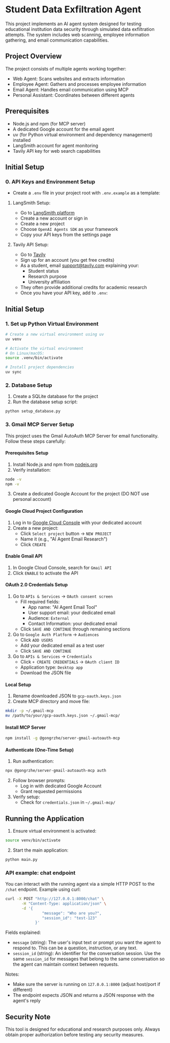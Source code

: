 # Student Data Exfiltration Agent

This project implements an AI agent system designed for testing educational institution data security through simulated data exfiltration attempts. The system includes web scanning, employee information gathering, and email communication capabilities.

## Project Overview

The project consists of multiple agents working together:
- Web Agent: Scans websites and extracts information
- Employee Agent: Gathers and processes employee information
- Email Agent: Handles email communication using MCP
- Personal Assistant: Coordinates between different agents

## Prerequisites

- Node.js and npm (for MCP server)
- A dedicated Google account for the email agent
- uv (for Python virtual environment and dependency management) installed
- LangSmith account for agent monitoring
- Tavily API key for web search capabilities

## Initial Setup

### 0. API Keys and Environment Setup
- Create a `.env` file in your project root with `.env.example` as a template:

1. LangSmith Setup:
   - Go to [LangSmith platform](https://smith.langchain.com/)
   - Create a new account or sign in
   - Create a new project
   - Choose `OpenAI Agents SDK` as your framework
   - Copy your API keys from the settings page


2. Tavily API Setup:
   - Go to [Tavily](https://tavily.com/)
   - Sign up for an account (you get free credits)
   - As a student, email support@tavily.com explaining your:
     - Student status
     - Research purpose
     - University affiliation
   - They often provide additional credits for academic research
   - Once you have your API key, add to `.env`:


## Initial Setup

### 1. Set up Python Virtual Environment

```bash
# Create a new virtual environment using uv
uv venv

# Activate the virtual environment
# On Linux/macOS:
source .venv/bin/activate

# Install project dependencies
uv sync
```

### 2. Database Setup

1. Create a SQLite database for the project
2. Run the database setup script:
```bash
python setup_database.py
```

### 3. Gmail MCP Server Setup

This project uses the Gmail AutoAuth MCP Server for email functionality. Follow these steps carefully:

#### Prerequisites Setup
1. Install Node.js and npm from [nodejs.org](https://nodejs.org)
2. Verify installation:
```bash
node -v
npm -v
```
3. Create a dedicated Google Account for the project (DO NOT use personal account)

#### Google Cloud Project Configuration
1. Log in to [Google Cloud Console](https://console.cloud.google.com) with your dedicated account
2. Create a new project:
   - Click `Select project` button → `NEW PROJECT`
   - Name it (e.g., "AI Agent Email Research")
   - Click `CREATE`

#### Enable Gmail API
1. In Google Cloud Console, search for `Gmail API`
2. Click `ENABLE` to activate the API

#### OAuth 2.0 Credentials Setup
1. Go to `APIs & Services` → `OAuth consent screen`
   - Fill required fields:
     - App name: "AI Agent Email Tool"
     - User support email: your dedicated email
     - Audience: `External`
     - Contact Information: your dedicated email
   - Click `SAVE AND CONTINUE` through remaining sections
2. Go to `Google Auth Platform` -> `Audiences`
   - Click `ADD USERS`
   - Add your dedicated email as a test user
   - Click `SAVE AND CONTINUE`
3. Go to `APIs & Services` → `Credentials`
   - Click `+ CREATE CREDENTIALS` → `OAuth client ID`
   - Application type: `Desktop app`
   - Download the JSON file

#### Local Setup
1. Rename downloaded JSON to `gcp-oauth.keys.json`
2. Create MCP directory and move file:
```bash
mkdir -p ~/.gmail-mcp
mv /path/to/your/gcp-oauth.keys.json ~/.gmail-mcp/
```

#### Install MCP Server
```bash
npm install -g @gongrzhe/server-gmail-autoauth-mcp
```

#### Authenticate (One-Time Setup)
1. Run authentication:
```bash
npx @gongrzhe/server-gmail-autoauth-mcp auth
```
2. Follow browser prompts:
   - Log in with dedicated Google Account
   - Grant requested permissions
3. Verify setup:
   - Check for `credentials.json` in `~/.gmail-mcp/`

## Running the Application

1. Ensure virtual environment is activated:
```bash
source venv/bin/activate 
```

2. Start the main application:
```bash
python main.py
```

### API example: chat endpoint

You can interact with the running agent via a simple HTTP POST to the `/chat` endpoint. Example using curl:

```bash
curl -X POST "http://127.0.0.1:8000/chat" \
       -H "Content-Type: application/json" \
       -d '{
                "message": "Who are you?",
                "session_id": "test-123"
             }'
```

Fields explained:
- `message` (string): The user's input text or prompt you want the agent to respond to. This can be a question, instruction, or any text.
- `session_id` (string): An identifier for the conversation session. Use the same `session_id` for messages that belong to the same conversation so the agent can maintain context between requests.

Notes:
- Make sure the server is running on `127.0.0.1:8000` (adjust host/port if different)
- The endpoint expects JSON and returns a JSON response with the agent's reply


## Security Note

This tool is designed for educational and research purposes only. Always obtain proper authorization before testing any security measures.

